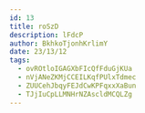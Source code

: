 ```yaml
---
id: 13
title: roSzD
description: lFdcP
author: BkhkoTjonhKrlimY
date: 23/13/12
tags:
  - ovROtloIGAGXbFIcQfFduGjKUa
  - nVjANeZKMjCCEILKqfPUlxTdmec
  - ZUUCehJbqyFEJdCwKPFqxxXaBun
  - TJjIuCpLLMNHrNZAscldMCQLZg
---
```

